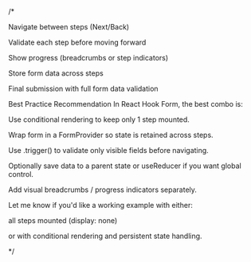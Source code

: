 /*

Navigate between steps (Next/Back)

Validate each step before moving forward

Show progress (breadcrumbs or step indicators)

Store form data across steps

Final submission with full form data validation



 Best Practice Recommendation
In React Hook Form, the best combo is:

Use conditional rendering to keep only 1 step mounted.

Wrap form in a FormProvider so state is retained across steps.

Use .trigger() to validate only visible fields before navigating.

Optionally save data to a parent state or useReducer if you want global control.

Add visual breadcrumbs / progress indicators separately.

Let me know if you'd like a working example with either:

all steps mounted (display: none)

or with conditional rendering and persistent state handling.

*/



